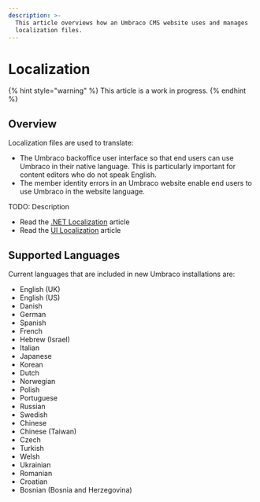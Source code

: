 ```yaml
---
description: >-
  This article overviews how an Umbraco CMS website uses and manages
  localization files.
---
```


# Localization

{% hint style="warning" %}
This article is a work in progress.
{% endhint %}

## Overview

Localization files are used to translate:

* The Umbraco backoffice user interface so that end users can use Umbraco in their native language. This is particularly important for content editors who do not speak English.
* The member identity errors in an Umbraco website enable end users to use Umbraco in the website language.

TODO: Description

* Read the [.NET Localization](.net-localization.md) article
* Read the [UI Localization](ui-localization.md) article

## Supported Languages

Current languages that are included in new Umbraco installations are:

* English (UK)
* English (US)
* Danish
* German
* Spanish
* French
* Hebrew (Israel)
* Italian
* Japanese
* Korean
* Dutch
* Norwegian
* Polish
* Portuguese
* Russian
* Swedish
* Chinese
* Chinese (Taiwan)
* Czech
* Turkish
* Welsh
* Ukrainian
* Romanian
* Croatian
* Bosnian (Bosnia and Herzegovina)
